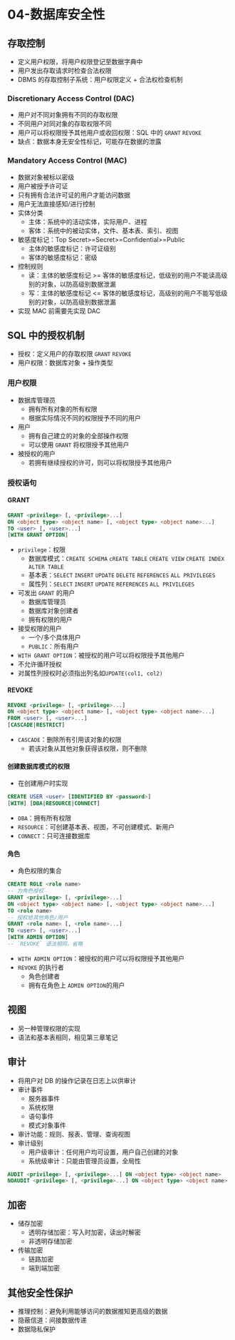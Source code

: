 # 04-数据库安全性

## 存取控制

* 定义用户权限，将用户权限登记至数据字典中
* 用户发出存取请求时检查合法权限
* DBMS 的存取控制子系统：用户权限定义 + 合法权检查机制

### Discretionary Access Control (DAC)

* 用户对不同对象拥有不同的存取权限
* 不同用户对同对象的存取权限不同
* 用户可以将权限授予其他用户或收回权限：SQL 中的 `GRANT` `REVOKE`
* 缺点：数据本身无安全性标记，可能存在数据的泄露

### Mandatory Access Control (MAC)

* 数据对象被标以密级
* 用户被授予许可证
* 只有拥有合法许可证的用户才能访问数据
* 用户无法直接感知/进行控制
* 实体分类
  * 主体：系统中的活动实体，实际用户、进程
  * 客体：系统中的被动实体，文件、基本表、索引、视图
* 敏感度标记：Top Secret>=Secret>=Confidential>=Public
  * 主体的敏感度标记：许可证级别
  * 客体的敏感度标记：密级
* 控制规则
  * 读：主体的敏感度标记 >= 客体的敏感度标记，低级别的用户不能读高级别的对象，以防高级别数据泄漏
  * 写：主体的敏感度标记 <= 客体的敏感度标记，高级别的用户不能写低级别的对象，以防高级别数据泄漏
* 实现 MAC 前需要先实现 DAC

## SQL 中的授权机制

* 授权：定义用户的存取权限 `GRANT` `REVOKE`
* 用户权限：数据库对象 + 操作类型

### 用户权限

* 数据库管理员
  * 拥有所有对象的所有权限
  * 根据实际情况不同的权限授予不同的用户
* 用户
  * 拥有自己建立的对象的全部操作权限
  * 可以使用 `GRANT` 将权限授予其他用户
* 被授权的用户
  * 若拥有继续授权的许可，则可以将权限授予其他用户

### 授权语句

#### GRANT

```sql
GRANT <privilege> [, <privilege>...]
ON <object type> <object name> [, <object type> <object name>...]
TO <user> [, <user>...]
[WITH GRANT OPTION]
```

* `privilege`：权限
  * 数据库模式：`CREATE SCHEMA` `cREATE TABLE` `CREATE VIEW` `CREATE INDEX` `ALTER TABLE`
  * 基本表：`SELECT` `INSERT` `UPDATE` `DELETE` `REFERENCES` `ALL PRIVILEGES`
  * 属性列：`SELECT` `INSERT` `UPDATE` `REFERENCES` `ALL PRIVILEGES`
* 可发出 `GRANT` 的用户
  * 数据库管理员
  * 数据库对象创建者
  * 拥有权限的用户
* 接受权限的用户
  * 一个/多个具体用户
  * `PUBLIC`：所有用户
* `WITH GRANT OPTION`：被授权的用户可以将权限授予其他用户
* 不允许循环授权
* 对属性列授权时必须指出列名如`UPDATE(col1, col2)`

#### REVOKE

```sql
REVOKE <privilege> [, <privilege>...]
ON <object type> <object name> [, <object type> <object name>...]
FROM <user> [, <user>...]
[CASCADE|RESTRICT]
```

* `CASCADE`：删除所有引用该对象的权限
  * 若该对象从其他对象获得该权限，则不删除

#### 创建数据库模式的权限

* 在创建用户时实现

```sql
CREATE USER <user> [IDENTIFIED BY <password>]
[WITH] [DBA|RESOURCE|CONNECT]
```

* `DBA`：拥有所有权限
* `RESOURCE`：可创建基本表、视图，不可创建模式、新用户
* `CONNECT`：只可连接数据库

#### 角色

* 角色权限的集合

```sql
CREATE ROLE <role name>
-- 为角色授权
GRANT <privilege> [, <privilege>...]
ON <object type> <object name> [, <object type> <object name>...]
TO <role name>
-- 授权给其他角色/用户
GRANT <role name> [, <role name>...]
TO <user> [, <user>...]
[WITH ADMIN OPTION]
-- `REVOKE` 语法相同，省略
```

* `WITH ADMIN OPTION`：被授权的用户可以将权限授予其他用户
* `REVOKE` 的执行者
  * 角色创建者
  * 拥有在角色上 `ADMIN OPTION`的用户

## 视图

* 另一种管理权限的实现
* 语法和基本表相同，相见第三章笔记

## 审计

* 将用户对 DB 的操作记录在日志上以供审计
* 审计事件
  * 服务器事件
  * 系统权限
  * 语句事件
  * 模式对象事件
* 审计功能：规则、报表、管理、查询视图
* 审计级别
  * 用户级审计：任何用户均可设置，用户自己创建的对象
  * 系统级审计：只能由管理员设置，全局性

```sql
AUDIT <privilege> [, <privilege>...] ON <object type> <object name> 
NOAUDIT <privilege> [, <privilege>...] ON <object type> <object name>
```

## 加密

* 储存加密
  * 透明存储加密：写入时加密，读出时解密
  * 非透明存储加密
* 传输加密
  * 链路加密
  * 端到端加密

## 其他安全性保护

* 推理控制：避免利用能够访问的数据推知更高级的数据
* 隐蔽信道：间接数据传递
* 数据隐私保护
